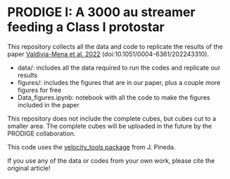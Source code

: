 # PRODIGE I: A 3000 au streamer feeding a Class I protostar

This repository collects all the data and code to replicate the results of the paper [Valdivia-Mena et al. 2022](https://arxiv.org/abs/2208.01023) (doi:10.1051/0004-6361/202243310).

- data/: includes all the data required to run the codes and replicate our results
- figures/: includes the figures that are in our paper, plus a couple more figures for free
- Data_figures.ipynb: notebook with all the code to make the figures included in the paper


This repository does not include the complete cubes, but cubes cut to a smaller
area. The complete cubes will be uploaded in the future by the PRODIGE collaboration.

This code uses the [velocity_tools package](https://github.com/jpinedaf/velocity_tools) from J. Pineda.

If you use any of the data or codes from your own work, please cite the original article!
